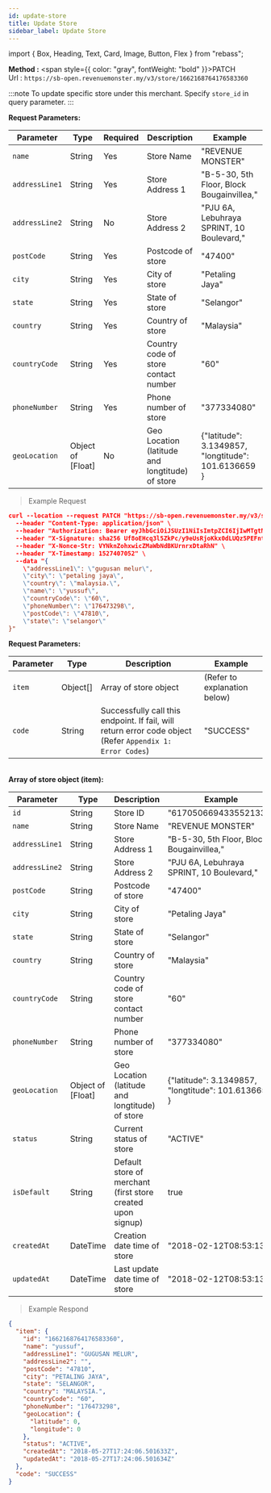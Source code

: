 ```yaml
---
id: update-store
title: Update Store
sidebar_label: Update Store
---
```


import { Box, Heading, Text, Card, Image, Button, Flex } from "rebass";

**Method :** <span style={{ color: "gray", fontWeight: "bold" }}>PATCH</span><br/>
Url : `https://sb-open.revenuemonster.my/v3/store/1662168764176583360`

:::note
To update specific store under this merchant. Specify `store_id` in query parameter.
:::

<strong>Request Parameters:</strong>

| Parameter      | Type              | Required | Description                                     | Example                                             |
| -------------- | ----------------- | -------- | ----------------------------------------------- | --------------------------------------------------- |
| `name`         | String            | Yes      | Store Name                                      | "REVENUE MONSTER"                                   |
| `addressLine1` | String            | Yes      | Store Address 1                                 | "B-5-30, 5th Floor, Block Bougainvillea,"           |
| `addressLine2` | String            | No       | Store Address 2                                 | "PJU 6A, Lebuhraya SPRINT, 10 Boulevard,"           |
| `postCode`     | String            | Yes      | Postcode of store                               | "47400"                                             |
| `city`         | String            | Yes      | City of store                                   | "Petaling Jaya"                                     |
| `state`        | String            | Yes      | State of store                                  | "Selangor"                                          |
| `country`      | String            | Yes      | Country of store                                | "Malaysia"                                          |
| `countryCode`  | String            | Yes      | Country code of store contact number            | "60"                                                |
| `phoneNumber`  | String            | Yes      | Phone number of store                           | "377334080"                                         |
| `geoLocation`  | Object of [Float] | No       | Geo Location (latitude and longtitude) of store | {"latitude": 3.1349857, "longtitude": 101.6136659 } |

> Example Request

```json
curl --location --request PATCH "https://sb-open.revenuemonster.my/v3/store/1662168764176583360" \
  --header "Content-Type: application/json" \
  --header "Authorization: Bearer eyJhbGciOiJSUzI1NiIsImtpZCI6IjIwMTgtMDMtMTMiLCJ0eXAiOiJKV1QifQ.eyJhdWQiOlsiKiJdLCJleHAiOjE1MjE2MjkyNTYsImlhdCI6MTUyMTYyMjA1NywiaXNzIjoiaHR0cHM6Ly9zYi1vYXV0aC5yZXZlbnVlbW9uc3Rlci5teSIsImp0aSI6IkVod0tFRTlCZFhSb1FXTmpaWE56Vkc5clpXNFF5cmYza3EzTDY4QnoiLCJuYmYiOjE1MjE2MjIwNTcsInN1YiI6IkVoUUtDRTFsY21Ob1lXNTBFSlhWemQzd3JhcVRPUklRQ2dSVmMyVnlFSXlKcUl6dnlNUFZjUSJ9.dJknY9MZHLNrKx1p7gZxS0_oA3uXLWplDU1r1dpwxIbmdB6yw4tQBTXKlWArDfKLlBDn6v22_gT5Px7sdCMj7e5M9eRoJoMnoPnslgYpmJJ5kjqAbKU7dUxKb1OzFLrvmtSK9r-FRLVtMFHioWYpwgSvSPBgZ6lAYkUyDzH7aKadFYtQcBuJR0hlq2CXtP0mzbHOeu2q6giONf3E5-XqS8lLRtuHPAbJ7_YFwo0Oe2zc6h05IOocmx_NvBVPfDBnuygTU063h70Q987MYeGDV_Os4N6N_I4b-GoHprEPtmntB1RJPrFrY28hvvoUfDHXHZVXT1GlrsozrkWV4EjbTw" \
  --header "X-Signature: sha256 Uf8oEHcq3l5ZkPc/y9eUsRjoKkx0dLUQz5PEFntWUZcR4A0DYdtQ9+VTx5Rq4e4XsRVp+4KZb4cwpDfzPABCZA==" \
  --header "X-Nonce-Str: VYNknZohxwicZMaWbNdBKUrnrxDtaRhN" \
  --header "X-Timestamp: 1527407052" \
  --data "{
	\"addressLine1\": \"gugusan melur\",
    \"city\": \"petaling jaya\",
    \"country\": \"malaysia.\",
    \"name\": \"yussuf\",
    \"countryCode\": \"60\",
    \"phoneNumber\": \"176473298\",
    \"postCode\": \"47810\",
    \"state\": \"selangor\"
}"
```

<strong>Request Parameters:</strong>

| Parameter | Type     | Description                                                                                               | Example                      |
| --------- | -------- | --------------------------------------------------------------------------------------------------------- | ---------------------------- |
| `item`    | Object[] | Array of store object                                                                                     | (Refer to explanation below) |
| `code`    | String   | Successfully call this endpoint. If fail, will return error code object (Refer `Appendix 1: Error Codes`) | "SUCCESS"                    |

<br/>
<strong>Array of store object (item):</strong>

| Parameter      | Type              | Description                                                 | Example                                             |
| -------------- | ----------------- | ----------------------------------------------------------- | --------------------------------------------------- |
| `id`           | String            | Store ID                                                    | "6170506694335521334"                               |
| `name`         | String            | Store Name                                                  | "REVENUE MONSTER"                                   |
| `addressLine1` | String            | Store Address 1                                             | "B-5-30, 5th Floor, Block Bougainvillea,"           |
| `addressLine2` | String            | Store Address 2                                             | "PJU 6A, Lebuhraya SPRINT, 10 Boulevard,"           |
| `postCode`     | String            | Postcode of store                                           | "47400"                                             |
| `city`         | String            | City of store                                               | "Petaling Jaya"                                     |
| `state`        | String            | State of store                                              | "Selangor"                                          |
| `country`      | String            | Country of store                                            | "Malaysia"                                          |
| `countryCode`  | String            | Country code of store contact number                        | "60"                                                |
| `phoneNumber`  | String            | Phone number of store                                       | "377334080"                                         |
| `geoLocation`  | Object of [Float] | Geo Location (latitude and longtitude) of store             | {"latitude": 3.1349857, "longtitude": 101.6136659 } |
| `status`       | String            | Current status of store                                     | "ACTIVE"                                            |
| `isDefault`    | String            | Default store of merchant (first store created upon signup) | true                                                |
| `createdAt`    | DateTime          | Creation date time of store                                 | "2018-02-12T08:53:13Z"                              |
| `updatedAt`    | DateTime          | Last update date time of store                              | "2018-02-12T08:53:13Z"                              |

> Example Respond

```json
{
  "item": {
    "id": "1662168764176583360",
    "name": "yussuf",
    "addressLine1": "GUGUSAN MELUR",
    "addressLine2": "",
    "postCode": "47810",
    "city": "PETALING JAYA",
    "state": "SELANGOR",
    "country": "MALAYSIA.",
    "countryCode": "60",
    "phoneNumber": "176473298",
    "geoLocation": {
      "latitude": 0,
      "longitude": 0
    },
    "status": "ACTIVE",
    "createdAt": "2018-05-27T17:24:06.501633Z",
    "updatedAt": "2018-05-27T17:24:06.501634Z"
  },
  "code": "SUCCESS"
}
```
